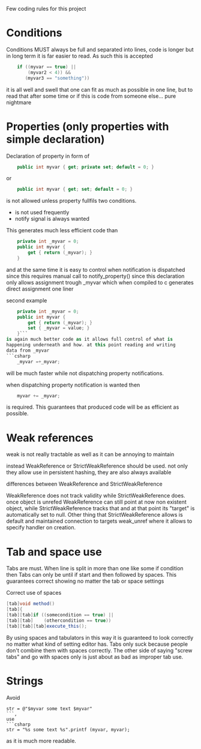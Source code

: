 Few coding rules for this project

# Conditions

Conditions MUST always be full and separated into lines, code is longer
but in long term it is far easier to read. As such this is accepted
```csharp
	if ((myvar == true) ||
	    (myvar2 < 4)) &&
	   (myvar3 == "something"))
```

it is all well and swell that one can fit as much as possible in one 
line, but to read that after some time or if this is code from someone
else... pure nightmare




# Properties (only properties with simple declaration)

Declaration of property in form of 
```csharp
    public int myvar { get; private set; default = 0; }
```
or
```csharp
    public int myvar { get; set; default = 0; }
```
is not allowed unless property fullfils two conditions. 
- is not used frequently
- notify signal is always wanted

This generates much less efficient code than
```csharp
    private int _myvar = 0;
    public int myvar {
        get { return (_myvar); }
    }
```
and at the same time it is easy to control when notification is 
dispatched since this requires manual call to notify_property()
since this declaration only allows assignment trough _myvar which
when compiled to c generates direct assignment one liner

second example
```csharp
	private int _myvar = 0;
	public int myvar {
		get { return (_myvar); }
		set { _myvar = value; }
	}```
is again much better code as it allows full control of what is 
happening underneath and how. at this point reading and writing
data from _myvar 
```csharp
	_myvar =+_myvar;
```
will be much faster while not dispatching property notifications.

when dispatching property notification is wanted then
```csharp
	myvar += _myvar;
```
is required. This guarantees that produced code will be as 
efficient as possible.




# Weak references

weak is not really tractable as well as it can be annoying to
maintain

instead WeakReference<T> or StrictWeakReference<T> should be
used. not only they allow use in persistent hashing, they are
also always available

differences between WeakReference<T> and StrictWeakReference<T>

WeakReference does not track validity while StrictWeakReference
does. once object is unrefed WeakReference can still point at
now non existent object, while StrictWeakReference tracks that
and at that point its "target" is automatically set to null.
Other thing that StrictWeakReference allows is default and 
maintained connection to targets weak_unref where it allows to
specify handler on creation.




# Tab and space use

Tabs are must. When line is split in more than one like some if
condition then Tabs can only be until if start and then followed
by spaces. This guarantees correct showing no matter the tab or
space settings

Correct use of spaces
```csharp
[tab]void method()
[tab]{
[tab][tab]if ((somecondition == true) ||
[tab][tab]    (othercondition == true))
[tab][tab][tab]execute_this();
```

By using spaces and tabulators in this way it is guaranteed to look
correctly no matter what kind of setting editor has. Tabs only suck
because people don't combine them with spaces correctly. The other
side of saying "screw tabs" and go with spaces only is just about
as bad as improper tab use.


# Strings

Avoid
```
str = @"$myvar some text $myvar"
```,
use
```csharp
str = "%s some text %s".printf (myvar, myvar);
```

as it is much more readable.
